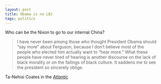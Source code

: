 ```yaml
---
layout: post
title: Obama is no LBJ
tags: politics
---
```

Who can be the Nixon to go to our internal China?

> I have never been among those who thought President Obama should “say more” about Ferguson, because I don’t believe most of the people who elected him actually want to “hear more.” What these people have never tired of hearing is another discourse on the lack of black morality or on the failings of black culture. It saddens me to see the president so sincerely oblige.

Ta-Nehisi Coates in the *[Atlantic]*

[Atlantic]: http://theatln.tc/1JTlgNj